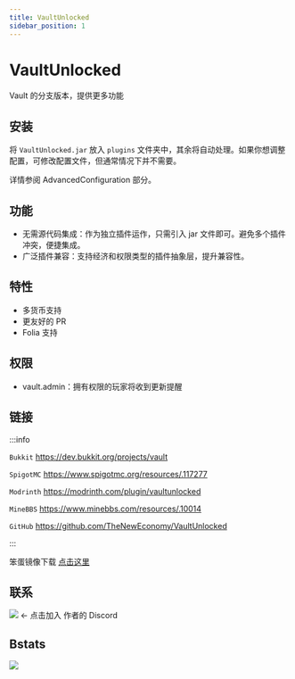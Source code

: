 ```yaml
---
title: VaultUnlocked
sidebar_position: 1
---
```


# VaultUnlocked

Vault 的分支版本，提供更多功能

## 安装

将 `VaultUnlocked.jar` 放入 `plugins` 文件夹中，其余将自动处理。如果你想调整配置，可修改配置文件，但通常情况下并不需要。

详情参阅 AdvancedConfiguration 部分。

## 功能

- 无需源代码集成：作为独立插件运作，只需引入 jar 文件即可。避免多个插件冲突，便捷集成。
- 广泛插件兼容：支持经济和权限类型的插件抽象层，提升兼容性。

## 特性

- 多货币支持
- 更友好的 PR
- Folia 支持

## 权限

- vault.admin：拥有权限的玩家将收到更新提醒

## 链接

:::info

`Bukkit` https://dev.bukkit.org/projects/vault

`SpigotMC` https://www.spigotmc.org/resources/.117277

`Modrinth` https://modrinth.com/plugin/vaultunlocked

`MineBBS` https://www.minebbs.com/resources/.10014

`GitHub` https://github.com/TheNewEconomy/VaultUnlocked

:::

笨蛋镜像下载 [点击这里](https://dl.yizhan.wiki/plugins/VaultUnlocked-2.3.0.jar)

## 联系

[![](https://img.shields.io/badge/Discord-creatorfromhell-blue?logo=Discord)](https://discord.gg/WNdwzpy) \<- 点击加入 作者的 Discord

## Bstats

[![](https://bstats.org/signatures/bukkit/VaultUnlocked.svg)](https://bstats.org/plugin/bukkit/VaultUnlocked/22252)
